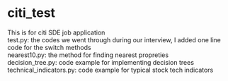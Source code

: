 # citi_test

This is for citi SDE job application\
test.py: the codes we went through during our interview, I added one line code for the switch methods\
nearest10.py: the method for finding nearest propreties\
decision_tree.py: code example for implementing decision trees\
technical_indicators.py: code example for typical stock tech indicators

